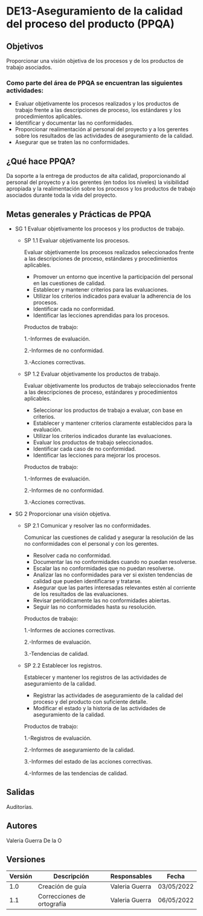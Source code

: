 # DE13-Aseguramiento de la calidad del proceso del producto (PPQA)

## Objetivos

Proporcionar una visión objetiva de los procesos y de los productos de trabajo asociados.

### Como parte del área de PPQA  se encuentran las siguientes actividades:

- Evaluar objetivamente los procesos realizados y los productos de trabajo frente a las descripciones de proceso, los estándares y los procedimientos aplicables.
- Identificar y documentar las no conformidades.
- Proporcionar realimentación al personal del proyecto y a los gerentes sobre los resultados de las actividades de aseguramiento de la calidad.
- Asegurar que se traten las no conformidades.

## ¿Qué hace PPQA?

Da soporte a la entrega de productos de alta calidad, proporcionando al personal del proyecto y a los gerentes (en todos los niveles) la visibilidad apropiada y la realimentación sobre los procesos y los productos de trabajo asociados durante toda la vida del proyecto.

## Metas generales y Prácticas de PPQA

- SG 1 Evaluar objetivamente los procesos y los productos de trabajo.
  - SP 1.1 Evaluar objetivamente los procesos.
    
    Evaluar objetivamente los procesos realizados seleccionados frente a las descripciones de proceso, estándares y procedimientos aplicables.

    - Promover un entorno que incentive la participación del personal en las cuestiones de calidad.
    - Establecer y mantener criterios para las evaluaciones.
    - Utilizar los criterios indicados para evaluar la adherencia de los procesos.
    - Identificar cada no conformidad.
    - Identificar las lecciones aprendidas para los procesos.

    Productos de trabajo:

    1.-Informes de evaluación.

    2.-Informes de no conformidad.

    3.-Acciones correctivas.

  - SP 1.2 Evaluar objetivamente los productos de trabajo.

    Evaluar objetivamente los productos de trabajo seleccionados frente a las descripciones de proceso, estándares y procedimientos aplicables.

    - Seleccionar los productos de trabajo a evaluar, con base en criterios.
    - Establecer y mantener criterios claramente establecidos para la evaluación.
    - Utilizar los criterios indicados durante las evaluaciones.
    - Evaluar los productos de trabajo seleccionados.
    - Identificar cada caso de no conformidad.
    - Identificar las lecciones para  mejorar los procesos.

     Productos de trabajo:

    1.-Informes de evaluación.

    2.-Informes de no conformidad.

    3.-Acciones correctivas.

- SG 2 Proporcionar una visión objetiva.
  - SP 2.1 Comunicar y resolver las no conformidades.
    
    Comunicar las cuestiones de calidad y asegurar la resolución de las no conformidades con el personal y con los gerentes.

    - Resolver cada no conformidad.
    - Documentar las no conformidades cuando no puedan resolverse.
    - Escalar las no conformidades que no puedan resolverse.
    - Analizar las no conformidades para ver si existen tendencias de calidad que pueden identificarse y tratarse.
    - Asegurar que las partes interesadas relevantes estén al corriente de los resultados de las evaluaciones.
    - Revisar periódicamente las no conformidades abiertas.
    - Seguir las no conformidades hasta su resolución.

    Productos de trabajo:

    1.-Informes de acciones correctivas.

    2.-Informes de evaluación.

    3.-Tendencias de calidad.


  - SP 2.2 Establecer los registros.

    Establecer y mantener los registros de las actividades de aseguramiento de la calidad.

    - Registrar las actividades de aseguramiento de la calidad del proceso y del producto con suficiente detalle.
    - Modificar el estado y la historia de las actividades de aseguramiento de la calidad.
    
     Productos de trabajo:

    1.-Registros de evaluación.

    2.-Informes de aseguramiento de la calidad.

    3.-Informes del estado de las acciones correctivas.

    4.-Informes de las tendencias de calidad.



## Salidas

Auditorías.

## Autores

Valeria Guerra De la O

## Versiones

| Versión | Descripción      | Responsables   | Fecha      |
| ------- | ---------------- | -------------- | ---------- |
| 1.0     | Creación de guía | Valeria Guerra | 03/05/2022 |
| 1.1     | Correcciones de ortografía   | Valeria Guerra | 06/05/2022 |
